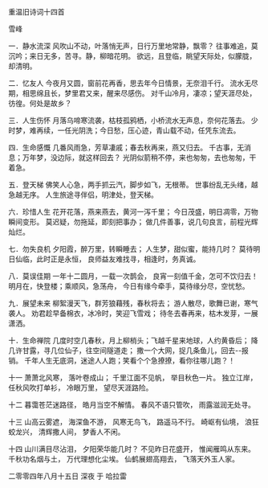 重温旧诗词十四首

雪峰


一．静水流深
风吹山不动，叶落悄无声，日行万里地常静，飘零？
往事难追，莫沉吟；来日无多，苦寻。静，柳暗花明。
欲远，且登临，眺望天际处，似朦胧，却清明。

二．忆友人
今夜月又圆，窗前花再香，思去年今日情景，无奈泪千行。
流水无尽期，相思绵且长，梦里君又来，醒来尽感伤。
对千山冷月，凄凉；望天涯尽处，彷徨。何处是故乡？

三．人生伤怀
月落乌啼寒流袭，枯枝孤鸦栖，小桥流水无声息，奈何花落去。
少时梦，难再续，一任光阴洗；今日愁，压心迹，青山载不动，任凭东流去。

四．生命感慨
几番风雨急，芳草凄戚；春去秋再来，燕又归去。
千古事，无消息；万年梦，没边际，就这样回去？
光阴似箭稍不停，来也匆匆，去也匆匆，干着急。

五．登天梯
佛笑人心急，两手抓云汽，脚步如飞，无根蒂。
世事纷乱无头绪，越急越无序。
人生旅途寻伴侣，明津处，登天梯。

六．珍惜人生
花开花落，燕来燕去，黄河一泻千里；
今日茂盛，明日凋零，万物瞬间变形。
莫迟疑，勿拖延，即刻把事办；
做几件善事，说几句良言，前程光辉灿烂。

七．勿失良机
夕阳霞，醉万里，转瞬睡去；
人生梦，甜似蜜，能持几时？
莫待明日仙临，此时正是永恒，
良师益友难找寻，相逢时，务真诚。

八．莫误佳期
一年十二圆月，一载一次鹊会，
良宵一刻值千金，怎可不饮归去！
明月在，快登楼；乘顺风，急荡舟，
今日有缘今牵手，莫待缘分尽，空忧愁。

九．展望未来
柳絮漫天飞，群芳狼藉残，春秋将去；
游人散尽，歌舞已谢，寒气袭人。
劝君趁早备棉衣，冰冷时，笑迎飞雪戏；
待冬去春再来，枯木发芽，一展潇洒。

十．生命禅院
几度时空几春秋，月上柳梢头；飞越千星来地球，人约黄昏后；
降几许甘露，寻几位仙子，往空间隧道走；
撒一个大网，捉几条鱼儿，回去--报销。
千年人生无底洞，迷途人人跑；笑看个个急撩撩，看你往哪儿跑？！

十一
萧萧北风寒，
落叶卷成山；
千里江面不见帆，
举目秋色一片。
独立江岸，
任秋风吹打单衫，
冷眼万里，
望尽天涯路险。

十二
暮霭苍茫迷路径，
皓月当空不解情。
春风不语只管吹，
雨露滋润无处寻。


十三
山高云雾遮，
海深鱼不游，
风寒无鸟飞，
路遥马不行。
崎岖有仙境，
浪狂蛟龙兴，
清辉撒人间，
梦香人不闲。

十四
山川满目尽沾泪，
夕阳荣华能几时？
不见昨日花盛开，
惟闻雁鸣从东来。
千秋功名烟与土，
万代理想化尘埃。
仙鹤展翅高翔去，
飞落天外玉人家。

二零零四年八月十五日 深夜 于 哈拉雷



